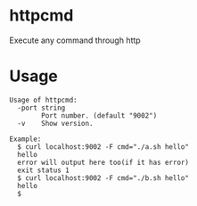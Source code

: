 # httpcmd
Execute any command through http

# Usage

```
Usage of httpcmd:
  -port string
        Port number. (default "9002")
  -v    Show version.

Example:
  $ curl localhost:9002 -F cmd="./a.sh hello"
  hello
  error will output here too(if it has error)
  exit status 1
  $ curl localhost:9002 -F cmd="./b.sh hello"                          
  hello
  $
```